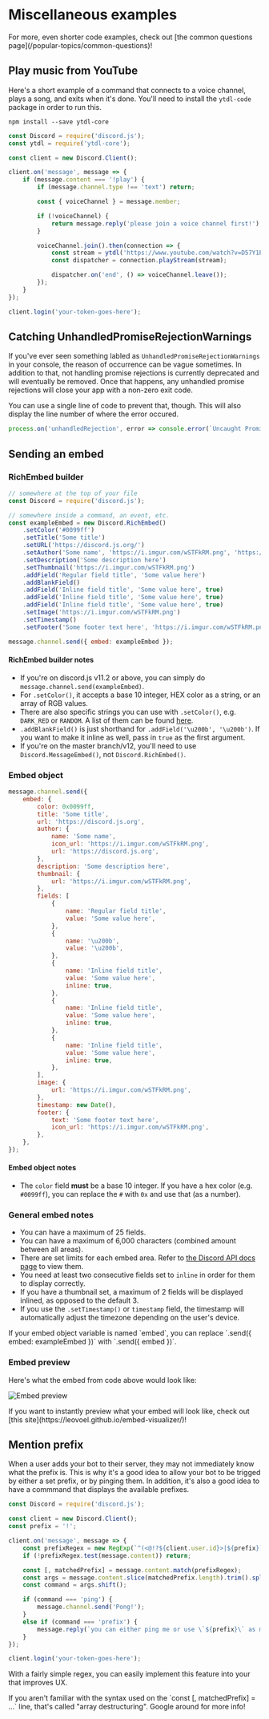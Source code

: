 # Miscellaneous examples

<p class="tip">For more, even shorter code examples, check out [the common questions page](/popular-topics/common-questions)!</p>

## Play music from YouTube

Here's a short example of a command that connects to a voice channel, plays a song, and exits when it's done. You'll need to install the `ytdl-code` package in order to run this.

```
npm install --save ytdl-core
```

```js
const Discord = require('discord.js');
const ytdl = require('ytdl-core');

const client = new Discord.Client();

client.on('message', message => {
	if (message.content === '!play') {
		if (message.channel.type !== 'text') return;

		const { voiceChannel } = message.member;

		if (!voiceChannel) {
			return message.reply('please join a voice channel first!');
		}

		voiceChannel.join().then(connection => {
			const stream = ytdl('https://www.youtube.com/watch?v=D57Y1PruTlw', { filter: 'audioonly' });
			const dispatcher = connection.playStream(stream);

			dispatcher.on('end', () => voiceChannel.leave());
		});
	}
});

client.login('your-token-goes-here');
```

## Catching UnhandledPromiseRejectionWarnings

If you've ever seen something labled as `UnhandledPromiseRejectionWarnings` in your console, the reason of occurrence can be vague sometimes. In addition to that, not handling promise rejections is currently deprecated and will eventually be removed. Once that happens, any unhandled promise rejections will close your app with a non-zero exit code.

You can use a single line of code to prevent that, though. This will also display the line number of where the error occured.

```js
process.on('unhandledRejection', error => console.error(`Uncaught Promise Rejection:\n${error}`));
```

## Sending an embed

### RichEmbed builder

```js
// somewhere at the top of your file
const Discord = require('discord.js');

// somewhere inside a command, an event, etc.
const exampleEmbed = new Discord.RichEmbed()
	.setColor('#0099ff')
	.setTitle('Some title')
	.setURL('https://discord.js.org/')
	.setAuthor('Some name', 'https://i.imgur.com/wSTFkRM.png', 'https://discord.js.org')
	.setDescription('Some description here')
	.setThumbnail('https://i.imgur.com/wSTFkRM.png')
	.addField('Regular field title', 'Some value here')
	.addBlankField()
	.addField('Inline field title', 'Some value here', true)
	.addField('Inline field title', 'Some value here', true)
	.addField('Inline field title', 'Some value here', true)
	.setImage('https://i.imgur.com/wSTFkRM.png')
	.setTimestamp()
	.setFooter('Some footer text here', 'https://i.imgur.com/wSTFkRM.png');

message.channel.send({ embed: exampleEmbed });
```

#### RichEmbed builder notes

* If you're on discord.js v11.2 or above, you can simply do `message.channel.send(exampleEmbed)`.
* For `.setColor()`, it accepts a base 10 integer, HEX color as a string, or an array of RGB values.
* There are also specific strings you can use with `.setColor()`, e.g. `DARK_RED` or `RANDOM`. A list of them can be found [here](https://discord.js.org/#/docs/main/stable/typedef/ColorResolvable).
* `.addBlankField()` is just shorthand for `.addField('\u200b', '\u200b')`. If you want to make it inline as well, pass in `true` as the first argument.
* If you're on the master branch/v12, you'll need to use `Discord.MessageEmbed()`, not `Discord.RichEmbed()`.

### Embed object

```js
message.channel.send({
	embed: {
		color: 0x0099ff,
		title: 'Some title',
		url: 'https://discord.js.org',
		author: {
			name: 'Some name',
			icon_url: 'https://i.imgur.com/wSTFkRM.png',
			url: 'https://discord.js.org',
		},
		description: 'Some description here',
		thumbnail: {
			url: 'https://i.imgur.com/wSTFkRM.png',
		},
		fields: [
			{
				name: 'Regular field title',
				value: 'Some value here',
			},
			{
				name: '\u200b',
				value: '\u200b',
			},
			{
				name: 'Inline field title',
				value: 'Some value here',
				inline: true,
			},
			{
				name: 'Inline field title',
				value: 'Some value here',
				inline: true,
			},
			{
				name: 'Inline field title',
				value: 'Some value here',
				inline: true,
			},
		],
		image: {
			url: 'https://i.imgur.com/wSTFkRM.png',
		},
		timestamp: new Date(),
		footer: {
			text: 'Some footer text here',
			icon_url: 'https://i.imgur.com/wSTFkRM.png',
		},
	},
});
```

#### Embed object notes

* The `color` field **must** be a base 10 integer. If you have a hex color (e.g. `#0099ff`), you can replace the `#` with `0x` and use that (as a number).

### General embed notes

* You can have a maximum of 25 fields.
* You can have a maximum of 6,000 characters (combined amount between all areas).
* There are set limits for each embed area. Refer to [the Discord API docs page](https://discordapp.com/developers/docs/resources/channel#embed-limits) to view them.
* You need at least two consecutive fields set to `inline` in order for them to display correctly.
* If you have a thumbnail set, a maximum of 2 fields will be displayed inlined, as opposed to the default 3.
* If you use the `.setTimestamp()` or `timestamp` field, the timestamp will automatically adjust the timezone depending on the user's device.

<p class="tip"> If your embed object variable is named `embed`, you can replace `.send({ embed: exampleEmbed })` with `.send({ embed })`.</p>

### Embed preview

Here's what the embed from code above would look like:

![Embed preview](/assets/img/ooaOAeu.png)

<p class="tip">If you want to instantly preview what your embed will look like, check out [this site](https://leovoel.github.io/embed-visualizer/)!</p>

## Mention prefix

When a user adds your bot to their server, they may not immediately know what the prefix is. This is why it's a good idea to allow your bot to be trigged by either a set prefix, or by pinging them. In addition, it's also a good idea to have a commmand that displays the available prefixes.

```js
const Discord = require('discord.js');

const client = new Discord.Client();
const prefix = '!';

client.on('message', message => {
	const prefixRegex = new RegExp(`^(<@!?${client.user.id}>|${prefix})\s*`);
	if (!prefixRegex.test(message.content)) return;

	const [, matchedPrefix] = message.content.match(prefixRegex);
	const args = message.content.slice(matchedPrefix.length).trim().split(/ +/);
	const command = args.shift();

	if (command === 'ping') {
		message.channel.send('Pong!');
	}
	else if (command === 'prefix') {
		message.reply(`you can either ping me or use \`${prefix}\` as my prefix.`);
	}
});

client.login('your-token-goes-here');
```

With a fairly simple regex, you can easily implement this feature into your that improves UX.

<p class="tip">If you aren't familiar with the syntax used on the `const [, matchedPrefix] = ...` line, that's called "array destructuring". Google around for more info!</p>
